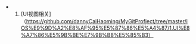 
- 1. [UI视图相关]（https://github.com/dannyCaiHaoming/MyGitProfject/tree/master/iOS%E9%9D%A2%E8%AF%95%E5%87%86%E5%A4%87/1.UI%E8%A7%86%E5%9B%BE%E7%9B%B8%E5%85%B3）
